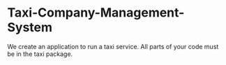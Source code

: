 # Taxi-Company-Management-System
We create an application to run a taxi service. All parts of your code must be in the taxi package.

